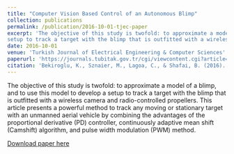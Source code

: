 ```yaml
---
title: "Computer Vision Based Control of an Autonomous Blimp"
collection: publications
permalink: /publication/2016-10-01-tjec-paper
excerpt: 'The objective of this study is twofold: to approximate a model of a blimp, and to use this model to develop a
setup to track a target with the blimp that is outfitted with a wireless camera and radio-controlled propellers.'
date: 2016-10-01
venue: 'Turkish Journal of Electrical Engineering & Computer Sciences'
paperurl: 'https://journals.tubitak.gov.tr/cgi/viewcontent.cgi?article=2548&context=elektrik'
citation: 'Bekiroglu, K., Sznaier, M., Lagoa, C., & Shafai, B. (2016). Computer vision-based control of an autonomous blimp. Turkish Journal of Electrical Engineering and Computer Sciences, 24(5), 4015-4026.'
---
```

The objective of this study is twofold: to approximate a model of a blimp, and to use this model to develop a
setup to track a target with the blimp that is outfitted with a wireless camera and radio-controlled propellers. This article
presents a powerful method to track any moving or stationary target with an unmanned aerial vehicle by combining the
advantages of the proportional derivative (PD) controller, continuously adaptive mean shift (Camshift) algorithm, and
pulse width modulation (PWM) method.

[Download paper here](https://journals.tubitak.gov.tr/cgi/viewcontent.cgi?article=2548&context=elektrik)
